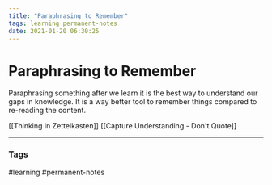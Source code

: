 ```yaml
---
title: "Paraphrasing to Remember"
tags: learning permanent-notes
date: 2021-01-20 06:30:25
---
```


# Paraphrasing to Remember

Paraphrasing something after we learn it is the best way to understand our gaps in knowledge. It is a way better tool to remember things compared to re-reading the content.

[[Thinking in Zettelkasten]]
[[Capture Understanding - Don't Quote]]

---
### Tags
#learning #permanent-notes
